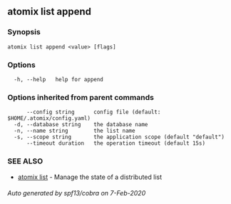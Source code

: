 ## atomix list append



### Synopsis



```
atomix list append <value> [flags]
```

### Options

```
  -h, --help   help for append
```

### Options inherited from parent commands

```
      --config string      config file (default: $HOME/.atomix/config.yaml)
  -d, --database string    the database name
  -n, --name string        the list name
  -s, --scope string       the application scope (default "default")
      --timeout duration   the operation timeout (default 15s)
```

### SEE ALSO

* [atomix list](atomix_list.md)	 - Manage the state of a distributed list

###### Auto generated by spf13/cobra on 7-Feb-2020
